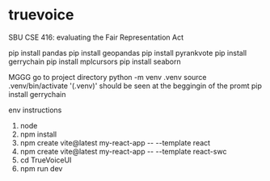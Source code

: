 # truevoice
SBU CSE 416: evaluating the Fair Representation Act 

pip install pandas
pip install geopandas
pip install pyrankvote
pip install gerrychain
pip install mplcursors
pip install seaborn

MGGG
go to project directory
python -m venv .venv
source .venv/bin/activate
'(.venv)' should be seen at the beggingin of the promt 
pip install gerrychain



env instructions
1. node
2. npm install
3. npm create vite@latest my-react-app -- --template react
4. npm create vite@latest my-react-app -- --template react-swc
5. cd TrueVoiceUI
6. npm run dev